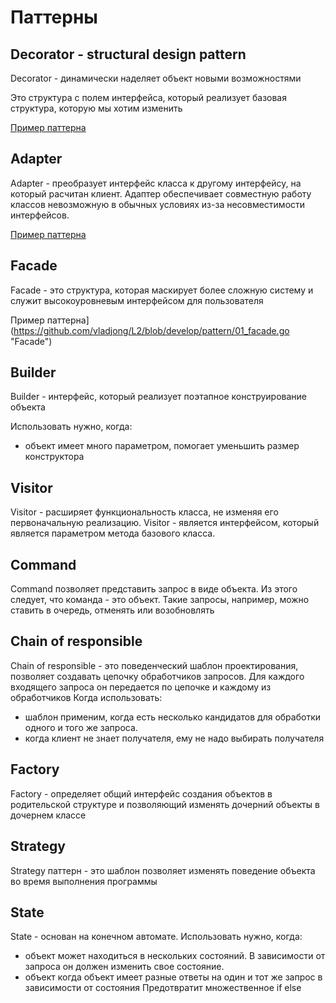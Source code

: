 # Паттерны

## Decorator - structural design pattern

Decorator - динамически наделяет объект новыми возможностями

Это структура с полем интерфейса, который реализует базовая структура, которую мы хотим изменить   

[Пример паттерна](https://github.com/vladjong/L2/blob/develop/pattern/09_decorator.go "Decorator")

## Adapter

Adapter - преобразует интерфейс класса к другому интерфейсу, на который расчитан клиент. Адаптер обеспечивает совместную работу классов невозможную в обычных условиях из-за несовместимости интерфейсов.

[Пример паттерна](https://github.com/vladjong/L1/blob/main/ex21/ex21.go "Adapter")

## Facade

Facade - это структура, которая маскирует более сложную систему и служит высокоуровневым интерфейсом для пользователя

Пример паттерна](https://github.com/vladjong/L2/blob/develop/pattern/01_facade.go "Facade")

## Builder

Builder - интерфейс, который реализует поэтапное конструирование объекта

Использовать нужно, когда:
- объект имеет много параметром, помогает уменьшить размер конструктора

## Visitor

Visitor - расширяет функциональность класса, не изменяя его первоначальную реализацию. Visitor - является интерфейсом, который является параметром метода базового класса.

## Command

Command позволяет представить запрос в виде объекта. Из этого следует, что команда - это объект. Такие запросы, например, можно ставить в очередь, отменять или возобновлять

## Chain of responsible

Chain of responsible - это поведенческий шаблон проектирования, позволяет создавать цепочку обработчиков запросов.
Для каждого входящего запроса он передается по цепочке и каждому из обработчиков
Когда использовать:
- шаблон применим, когда есть несколько кандидатов для обработки одного и того же запроса.
- когда клиент не знает получателя, ему не надо выбирать получателя

## Factory

Factory - определяет общий интерфейс создания объектов в родительской структуре и позволяющий изменять дочерний объекты в дочернем классе 

## Strategy

Strategy паттерн - это шаблон позволяет изменять поведение объекта во время выполнения программы

## State

State - основан на конечном автомате.
Использовать нужно, когда:
- объект может находиться в нескольких состояний. В зависимости от запроса он должен изменить свое состояние.
- объект когда объект имеет разные ответы на один и тот же запрос в зависимости от состояния
Предотвратит множественное if else
